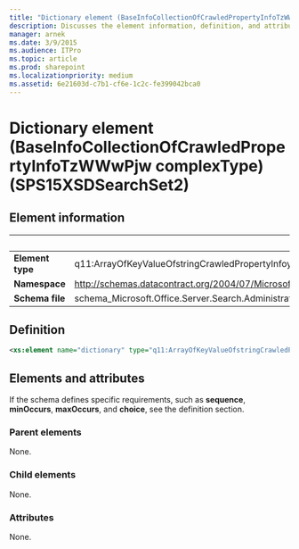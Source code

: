 ```yaml
---
title: "Dictionary element (BaseInfoCollectionOfCrawledPropertyInfoTzWWwPjw complexType) (SPS15XSDSearchSet2)"
description: Discusses the element information, definition, and attributes of the Dictionary elements (BaseInfoCollectionOfCrawledPropertyInfoTzWWwPjw complexType).
manager: arnek
ms.date: 3/9/2015
ms.audience: ITPro
ms.topic: article
ms.prod: sharepoint
ms.localizationpriority: medium
ms.assetid: 6e21603d-c7b1-cf6e-1c2c-fe399042bca0
---
```


# Dictionary element (BaseInfoCollectionOfCrawledPropertyInfoTzWWwPjw complexType) (SPS15XSDSearchSet2)

 
  
## Element information

|&nbsp;|&nbsp;|
|:-----|:-----|
|**Element type** <br/> |q11:ArrayOfKeyValueOfstringCrawledPropertyInfoy6h3NzC8  <br/> |
|**Namespace** <br/> |http://schemas.datacontract.org/2004/07/Microsoft.Office.Server.Search.Administration  <br/> |
|**Schema file** <br/> |schema_Microsoft.Office.Server.Search.Administration.xsd  <br/> |
   
## Definition

```XML
<xs:element name="dictionary" type="q11:ArrayOfKeyValueOfstringCrawledPropertyInfoy6h3NzC8" minOccurs="0"></xs:element>

```

## Elements and attributes

If the schema defines specific requirements, such as **sequence**, **minOccurs**, **maxOccurs**, and **choice**, see the definition section. 
  
### Parent elements

None.
  
### Child elements

None.
  
### Attributes

None.
  

